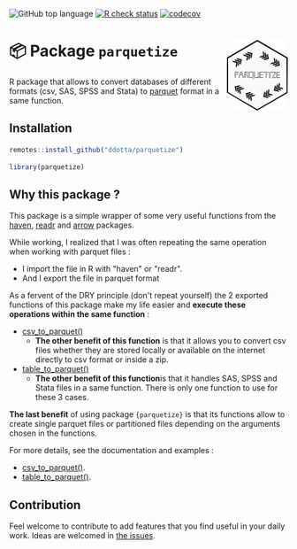 <!-- badges: start -->
![GitHub top
language](https://img.shields.io/github/languages/top/ddotta/parquetize)
[![R check
status](https://github.com/ddotta/parquetize/workflows/R-CMD-check/badge.svg)](https://github.com/ddotta/parquetize/actions/workflows/check-release.yaml)
[![codecov](https://codecov.io/gh/ddotta/parquetize/branch/main/graph/badge.svg?token=25MHI8O62M)](https://codecov.io/gh/ddotta/parquetize)
<!-- badges: end -->

:package: Package `parquetize` <img src="man/figures/hex_parquetize.png" width=110 align="right"/>
======================================

R package that allows to convert databases of different formats (csv, SAS, SPSS and Stata) to [parquet](https://parquet.apache.org/) format in a same function.

## Installation

``` r
remotes::install_github("ddotta/parquetize")
```

``` r
library(parquetize)
```

## Why this package ?

This package is a simple wrapper of some very useful functions from the [haven](https://github.com/tidyverse/haven), [readr](https://github.com/tidyverse/readr/) and [arrow](https://github.com/apache/arrow) packages.

While working, I realized that I was often repeating the same operation when working with parquet files : 

- I import the file in R with "haven" or "readr".
- And I export the file in parquet format

As a fervent of the DRY principle (don't repeat yourself) the 2 exported functions of this package make my life easier and **execute these operations within the same function** :

- [csv_to_parquet()](https://ddotta.github.io/parquetize/reference/csv_to_parquet.html)
    - **The other benefit of this function** is that it allows you to convert csv files whether they are stored locally or available on the internet directly to csv format or inside a zip.
- [table_to_parquet()](https://ddotta.github.io/parquetize/reference/table_to_parquet.html)
    - **The other benefit of this function**is that it handles SAS, SPSS and Stata files in a same function. There is only one function to use for these 3 cases.  
    
**The last benefit** of using package `{parquetize}` is that its functions allow to create single parquet files or partitioned files depending on the arguments chosen in the functions.

For more details, see the documentation and examples :  
- [csv_to_parquet()](https://ddotta.github.io/parquetize/reference/csv_to_parquet.html#ref-examples).  
- [table_to_parquet()](https://ddotta.github.io/parquetize/reference/table_to_parquet.html#ref-examples).

## Contribution

Feel welcome to contribute to add features that you find useful in your daily work. Ideas are welcomed in [the issues](https://github.com/ddotta/parquetize/issues).
